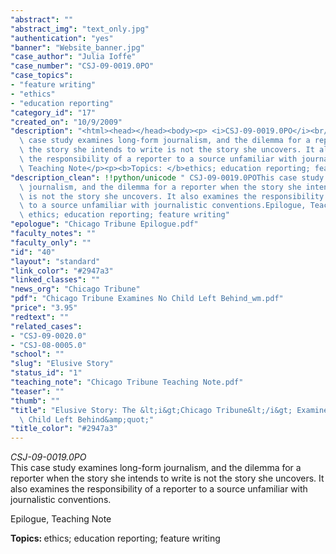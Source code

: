 ```yaml
---
"abstract": ""
"abstract_img": "text_only.jpg"
"authentication": "yes"
"banner": "Website_banner.jpg"
"case_author": "Julia Ioffe"
"case_number": "CSJ-09-0019.0PO"
"case_topics":
- "feature writing"
- "ethics"
- "education reporting"
"category_id": "17"
"created_on": "10/9/2009"
"description": "<html><head></head><body><p> <i>CSJ-09-0019.0PO</i><br/><span>This\
  \ case study examines long-form journalism, and the dilemma for a reporter when\
  \ the story she intends to write is not the story she uncovers. It also examines\
  \ the responsibility of a reporter to a source unfamiliar with journalistic conventions.</span></p><p>Epilogue,\
  \ Teaching Note</p><p><b>Topics: </b>ethics; education reporting; feature writing</p></body></html>"
"description_clean": !!python/unicode " CSJ-09-0019.0POThis case study examines long-form\
  \ journalism, and the dilemma for a reporter when the story she intends to write\
  \ is not the story she uncovers. It also examines the responsibility of a reporter\
  \ to a source unfamiliar with journalistic conventions.Epilogue, Teaching NoteTopics:\
  \ ethics; education reporting; feature writing"
"epologue": "Chicago Tribune Epilogue.pdf"
"faculty_notes": ""
"faculty_only": ""
"id": "40"
"layout": "standard"
"link_color": "#2947a3"
"linked_classes": ""
"news_org": "Chicago Tribune"
"pdf": "Chicago Tribune Examines No Child Left Behind_wm.pdf"
"price": "3.95"
"redtext": ""
"related_cases":
- "CSJ-09-0020.0"
- "CSJ-08-0005.0"
"school": ""
"slug": "Elusive Story"
"status_id": "1"
"teaching_note": "Chicago Tribune Teaching Note.pdf"
"teaser": ""
"thumb": ""
"title": "Elusive Story: The &lt;i&gt;Chicago Tribune&lt;/i&gt; Examines &amp;quot;No\
  \ Child Left Behind&amp;quot;"
"title_color": "#2947a3"
---
```

<html><head></head><body><p> <i>CSJ-09-0019.0PO</i><br/><span>This case study examines long-form journalism, and the dilemma for a reporter when the story she intends to write is not the story she uncovers. It also examines the responsibility of a reporter to a source unfamiliar with journalistic conventions.</span></p><p>Epilogue, Teaching Note</p><p><b>Topics: </b>ethics; education reporting; feature writing</p></body></html>
